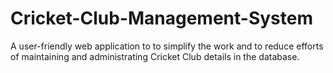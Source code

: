 # Cricket-Club-Management-System
A user-friendly web application to to simplify the work and to reduce efforts of maintaining and administrating Cricket Club details in the database.
